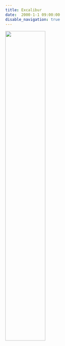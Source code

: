 ```yaml
---
title: Excalibur
date:  2000-1-1 09:00:00
disable_navigation: true
---
```


<img src="/images/IMG_2374.jpeg" width="50%" height="50%" style="margin:auto;"></img>
